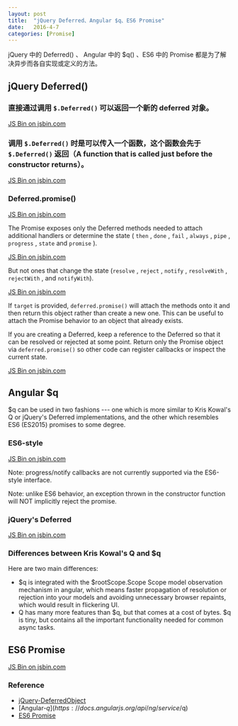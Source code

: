 ```yaml
---
layout: post
title:  "jQuery Deferred、Angular $q、ES6 Promise"
date:   2016-4-7
categories: [Promise]
---
```


jQuery 中的 Deferred() 、 Angular 中的 $q() 、ES6 中的 Promise 都是为了解决异步而各自实现或定义的方法。

## jQuery Deferred()

### 直接通过调用 `$.Deferred()` 可以返回一个新的 deferred 对象。

<a class="jsbin-embed" href="http://jsbin.com/ruwoso/embed?js,console">JS Bin on jsbin.com</a><script src="http://static.jsbin.com/js/embed.min.js?3.35.12"></script>


### 调用 `$.Deferred()` 时是可以传入一个函数，这个函数会先于 `$.Deferred()` 返回（A function that is called just before the constructor returns）。

<a class="jsbin-embed" href="http://jsbin.com/kepuba/embed?js,console">JS Bin on jsbin.com</a><script src="http://static.jsbin.com/js/embed.min.js?3.35.12"></script>


### Deferred.promise()

<a class="jsbin-embed" href="http://jsbin.com/loseta/embed?js,console">JS Bin on jsbin.com</a><script src="http://static.jsbin.com/js/embed.min.js?3.35.12"></script>

The Promise exposes only the Deferred methods needed to attach additional handlers or determine the state ( `then` , `done` , `fail` , `always` , `pipe` , `progress` , `state` and `promise` ).

<a class="jsbin-embed" href="http://jsbin.com/powofi/embed?js,console">JS Bin on jsbin.com</a><script src="http://static.jsbin.com/js/embed.min.js?3.35.12"></script>


But not ones that change the state (`resolve` , `reject` , `notify` , `resolveWith` , `rejectWith` , and `notifyWith`).

<a class="jsbin-embed" href="http://jsbin.com/zeqevoy/4/embed?js,console">JS Bin on jsbin.com</a><script src="http://static.jsbin.com/js/embed.min.js?3.35.12"></script>

If `target` is provided, `deferred.promise()` will attach the methods onto it and then return this object rather than create a new one. This can be useful to attach the Promise behavior to an object that already exists.

If you are creating a Deferred, keep a reference to the Deferred so that it can be resolved or rejected at some point. Return only the Promise object via `deferred.promise()` so other code can register callbacks or inspect the current state.

<a class="jsbin-embed" href="http://jsbin.com/gicavo/embed?js,console">JS Bin on jsbin.com</a><script src="http://static.jsbin.com/js/embed.min.js?3.35.12"></script>


## Angular $q

$q can be used in two fashions --- one which is more similar to Kris Kowal's Q or jQuery's Deferred implementations, and the other which resembles ES6 (ES2015) promises to some degree.

### ES6-style

<a class="jsbin-embed" href="http://jsbin.com/taxuju/embed?js,console">JS Bin on jsbin.com</a><script src="http://static.jsbin.com/js/embed.min.js?3.35.12"></script>

Note: progress/notify callbacks are not currently supported via the ES6-style interface.

Note: unlike ES6 behavior, an exception thrown in the constructor function will NOT implicitly reject the promise.


### jQuery's Deferred

<a class="jsbin-embed" href="http://jsbin.com/govina/embed?js,console">JS Bin on jsbin.com</a><script src="http://static.jsbin.com/js/embed.min.js?3.35.12"></script>

### Differences between Kris Kowal's Q and $q

Here are two main differences:

- $q is integrated with the $rootScope.Scope Scope model observation mechanism in angular, which means faster propagation of resolution or rejection into your models and avoiding unnecessary browser repaints, which would result in flickering UI.
- Q has many more features than $q, but that comes at a cost of bytes. $q is tiny, but contains all the important functionality needed for common async tasks.

## ES6 Promise

<a class="jsbin-embed" href="http://jsbin.com/pijonec/embed?js,console">JS Bin on jsbin.com</a><script src="http://static.jsbin.com/js/embed.min.js?3.35.12"></script>

### Reference

- [jQuery-DeferredObject](https://api.jquery.com/category/deferred-object/)
- [Angular-$q](https://docs.angularjs.org/api/ng/service/$q)
- [ES6 Promise](http://liubin.org/promises-book/)
